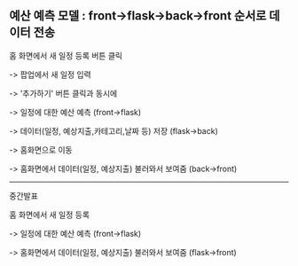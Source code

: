 예산 예측 모델
: front->flask->back->front 순서로 데이터 전송
---

홈 화면에서 새 일정 등록 버튼 클릭

-> 팝업에서 새 일정 입력

-> '추가하기' 버튼 클릭과 동시에

-> 일정에 대한 예산 예측 (front->flask)

-> 데이터(일정, 예상지출,카테고리,날짜 등) 저장 (flask->back)

-> 홈화면으로 이동

-> 홈화면에서 데이터(일정, 예상지출) 불러와서 보여줌 (back->front)

---


중간발표

홈 화면에서 새 일정 등록

-> 일정에 대한 예산 예측 (front->flask)

-> 홈화면에서 데이터(일정, 예상지출) 불러와서 보여줌 (flask->front)
